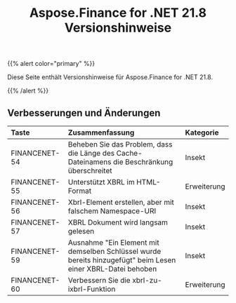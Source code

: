 ﻿---
title: Aspose.Finance for .NET 21.8 Versionshinweise
type: docs
weight: 60
url: /de/net/aspose-finance-for-net-21-8-release-notes/
---
{{% alert color="primary" %}}

Diese Seite enthält Versionshinweise für Aspose.Finance for .NET 21.8.

{{% /alert %}}

## **Verbesserungen und Änderungen**

|**Taste**|**Zusammenfassung**|**Kategorie**|
|:- |:- |:- |
|FINANCENET-54|Beheben Sie das Problem, dass die Länge des Cache-Dateinamens die Beschränkung überschreitet|Insekt|
|FINANCENET-55|Unterstützt XBRL im HTML-Format|Erweiterung|
|FINANCENET-56|Xbrl-Element erstellen, aber mit falschem Namespace-URI|Insekt|
|FINANCENET-57|XBRL Dokument wird langsam gelesen|Insekt|
|FINANCENET-59|Ausnahme "Ein Element mit demselben Schlüssel wurde bereits hinzugefügt" beim Lesen einer XBRL-Datei behoben|Insekt|
|FINANCENET-60|Verbessern Sie die xbrl-zu-ixbrl-Funktion|Erweiterung|

